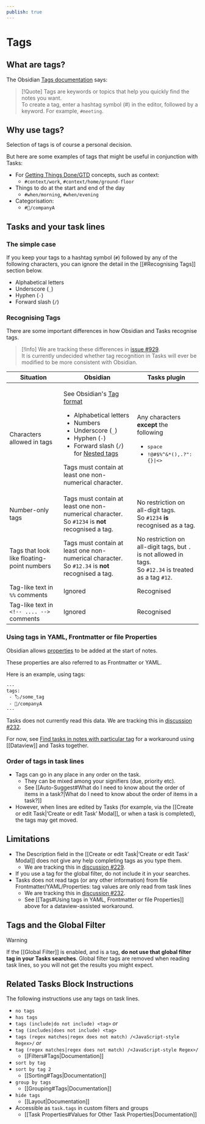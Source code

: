 ```yaml
---
publish: true
---
```


# Tags

## What are tags?

The Obsidian [Tags documentation](https://help.obsidian.md/Editing+and+formatting/Tags) says:

> [!Quote]
> Tags are keywords or topics that help you quickly find the notes you want.<br>
> To create a tag, enter a hashtag symbol (#) in the editor, followed by a keyword. For example, `#meeting`.

## Why use tags?

Selection of tags is of course a personal decision.

But here are some examples of tags that might be useful in conjunction with Tasks:

- For [Getting Things Done/GTD](https://en.wikipedia.org/wiki/Getting_Things_Done) concepts, such as context:
  - `#context/work`, `#context/home/ground-floor`
- Things to do at the start and end of the day
  - `#when/morning`, `#when/evening`
- Categorisation:
  - `#🏢/companyA`

## Tasks and your task lines

### The simple case

If you keep your tags to a hashtag symbol (`#`) followed by any of the following characters, you can ignore the detail in the [[#Recognising Tags]] section below.

- Alphabetical letters
- Underscore (`_`)
- Hyphen (`-`)
- Forward slash (`/`)

### Recognising Tags

There are some important differences in how Obsidian and Tasks recognise tags.

> [!Info]
> We are tracking these differences in [issue #929](https://github.com/obsidian-tasks-group/obsidian-tasks/issues/929).<br>
> It is currently undecided whether tag recognition in Tasks will ever be modified to be more consistent with Obsidian.

| Situation                                  | Obsidian                                                                                                                                                                                                                                                                                                                                                                              | Tasks plugin                                                                                                                |
|--------------------------------------------| ------------------------------------------------------------------------------------------------------------------------------------------------------------------------------------------------------------------------------------------------------------------------------------------------------------------------------------------------------------------------------------- | --------------------------------------------------------------------------------------------------------------------------- |
| Characters allowed in tags                 | <p>See Obsidian's [Tag format](https://help.obsidian.md/Editing+and+formatting/Tags#Tag+format)</p><ul><li>Alphabetical letters</li><li>Numbers</li><li>Underscore (`_`)</li><li>Hyphen (`-`)</li><li>Forward slash (`/`) for [Nested tags](https://help.obsidian.md/Editing+and+formatting/Tags#Nested+tags)</li></ul><p>Tags must contain at least one non-numerical character.</p> | <p>Any characters **except** the following</p><ul><li><tt>space</tt></li><li><tt>!@#$%^&*(),.?":{}\|&lt;&gt;</tt></li></ul> |
| Number-only tags                           | Tags must contain at least one non-numerical character.<br>So `#1234` is **not** recognised a tag.                                                                                                                                                                                                                                                                                    | No restriction on all-digit tags.<br>So `#1234` **is** recognised as a tag.                                                 |
| Tags that look like floating-point numbers | Tags must contain at least one non-numerical character.<br>So `#12.34` is **not** recognised a tag.                                                                                                                                                                                                                                                                                   | No restriction on all-digit tags, but `.` is not allowed in tags.<br>So `#12.34` is treated as a tag `#12`.                 |
| Tag-like text in `%%` comments             | Ignored                                                                                                                                                                                                                                                                                                                                                                               | Recognised                                                                                                                  |
| Tag-like text in `<!-- .... -->`  comments | Ignored                                                                                                                                                                                                                                                                                                                                                                               | Recognised                                                                                                                  |

### Using tags in YAML, Frontmatter or file Properties

Obsidian allows [properties](https://help.obsidian.md/Editing+and+formatting/Properties) to be added at the start of notes.

These properties are also referred to as Frontmatter or YAML.

Here is an example, using tags:

```text
---
tags:
 - 🏷/some_tag
 - 🏢/companyA
---
```

Tasks does not currently read this data. We are tracking this in [discussion #232](https://github.com/obsidian-tasks-group/obsidian-tasks/discussions/232).

For now, see [Find tasks in notes with particular tag](https://github.com/obsidian-tasks-group/obsidian-tasks/blob/main/resources/sample_vaults/Tasks-Demo/How%20To/Find%20tasks%20in%20notes%20with%20particular%20tag.md) for a workaround using [[Dataview]] and Tasks together.

### Order of tags in task lines

- Tags can go in any place in any order on the task.
  - They can be mixed among your signifiers (due, priority etc).
  - See [[Auto-Suggest#What do I need to know about the order of items in a task?|What do I need to know about the order of items in a task?]]
- However, when lines are edited by Tasks (for example, via the [[Create or edit Task|‘Create or edit Task’ Modal]], or when a task is completed), the tags may get moved.

## Limitations

- The Description field in the [[Create or edit Task|‘Create or edit Task’ Modal]] does not give any help completing tags as you type them.
  - We are tracking this in [discussion #229](https://github.com/obsidian-tasks-group/obsidian-tasks/discussions/229).
- If you use a tag for the global filter, do not include it in your searches.
- Tasks does not read tags (or any other information) from file Frontmatter/YAML/Properties: tag values are only read from task lines
  - We are tracking this in [discussion #232](https://github.com/obsidian-tasks-group/obsidian-tasks/discussions/232).
  - See [[Tags#Using tags in YAML, Frontmatter or file Properties]] above for a dataview-assisted workaround.

## Tags and the Global Filter

> [!Warning]
> If the [[Global Filter]] is enabled, and is a tag, **do not use that global filter tag in your Tasks searches**.
> Global filter tags are removed when reading task lines, so you will not get the results you might expect.

## Related Tasks Block Instructions

The following instructions use any tags on task lines.

- `no tags`
- `has tags`
- `tags (include|do not include) <tag>` _or_
- `tag (includes|does not include) <tag>`
- `tags (regex matches|regex does not match) /<JavaScript-style Regex>/` _or_
- `tag (regex matches|regex does not match) /<JavaScript-style Regex>/`
  - [[Filters#Tags|Documentation]]
- `sort by tag`
- `sort by tag 2`
  - [[Sorting#Tags|Documentation]]
- `group by tags`
  - [[Grouping#Tags|Documentation]]
- `hide tags`
  - [[Layout|Documentation]]
- Accessible as `task.tags` in custom filters and groups
  - [[Task Properties#Values for Other Task Properties|Documentation]]

